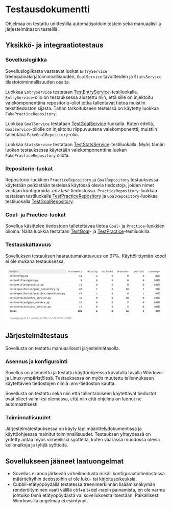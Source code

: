 # Testausdokumentti

Ohjelmaa on testattu unittestilla automatisoiduin testein sekä manuaalisilla järjestelmätason testeillä.

## Yksikkö- ja integraatiotestaus

### Sovelluslogiikka

Sovelluslogiikasta vastaavat luokat `EntryService` treenipäiväkirjatoiminnallisuuden, `GoalService` tavoitteiden ja `StatsService` tilastotoiminnallisuuden osalta.

Luokkaa `EntryService` testataan [TestEntryService](https://github.com/Ronttikasa/treenipaivakirja/blob/master/src/tests/services/entry_service_test.py)-testiluokalla. `EntryService`-olio on testauksessa alustettu niin, että sille on injektoitu valekomponenttina repositorio-oliot jotka tallentavat tietoa muistiin tekstitiedoston sijasta. Tähän tarkoitukseen testeissä on käytetty luokkaa `FakePracticeRepository`.

Luokkaa `GoalService` testataan [TestGoalService](https://github.com/Ronttikasa/treenipaivakirja/blob/master/src/tests/services/goal_service_test.py)-luokalla. Kuten edellä, `GoalService`-oliolle on injektoitu riippuvuutena valekomponentti; muistiin tallentava `FakeGoalRepository`-olio.

Luokkaa `StatsService` testataan [TestStatsService](https://github.com/Ronttikasa/treenipaivakirja/blob/master/src/tests/services/stats_service_test.py)-testiluokalla. Myös tämän luokan testauksessa käytetään valekomponenttina luokan `FakePracticeRepository` oliota.

### Repositorio-luokat

Repositorio-luokkien `PracticeRepository` ja `GoalRepository` testauksessa käytetään pelkästään testeissä käytössä olevia tiedostoja, joiden nimet voidaan konfiguroida *.env.test*-tiedostossa. `PracticeRepository`-luokkaa testataan testiluokalla [TestPracticeRepository](https://github.com/Ronttikasa/treenipaivakirja/blob/master/src/tests/repositories/practice_repository_test.py) ja `GoalRepository`-luokkaa testiluokalla [TestGoalRepository](https://github.com/Ronttikasa/treenipaivakirja/blob/master/src/tests/repositories/goal_repository_test.py).

### Goal- ja Practice-luokat

Sovellus käsittelee tiedostoon talletettavaa tietoa `Goal`- ja `Practice`-luokkien olioina. Näitä luokkia testataan [TestGoal](https://github.com/Ronttikasa/treenipaivakirja/blob/master/src/tests/entities/goal_test.py)- ja [TestPractice](https://github.com/Ronttikasa/treenipaivakirja/blob/master/src/tests/entities/practice_test.py)-testiluokilla.

### Testauskattavuus

Sovelluksen testauksen haarautumakattavuus on 97%. Käyttöliittymän koodi ei ole mukana testauksessa.

![](./kuvat/test_coverage.png)


## Järjestelmätestaus

Sovellusta on testattu manuaalisesti järjestelmätasolla.

### Asennus ja konfigurointi

Sovellus on asennettu ja testattu käyttöohjeessa kuvatulla tavalla Windows- ja Linux-ympäristöissä. Testauksessa on myös muutettu tallennukseen käytettävien tiedostojen nimiä *.env*-tiedoston kautta.

Sovellusta on testattu sekä niin että tallentamiseen käytettävät tiedostot ovat olleet valmiiksi olemassa, että niin että ohjelma on luonut ne automaattisesti.

### Toiminnallisuudet

Järjestelmätestauksessa on käyty läpi määrittelydokumentissa ja käyttöohjeessa mainitut toiminnallisuudet. Testauksen yhteydessä on yritetty antaa myös virheellisiä syötteitä, kuten väärässä muodossa olevia kellonaikoja ja tyhjiä syötteitä.

## Sovellukseen jääneet laatuongelmat

- Sovellus ei anna järkevää virheilmoitusta mikäli konfiguraatiotiedostossa määriteltyihin tiedostoihin ei ole luku- tai kirjoitusoikeuksia.
- Cubbli-etätyöpöydällä testatessa treenimerkinnän lisäämisnäkymän renderöityminen vaati välillä ctrl+alt+del-napin painamista, en ole varma johtuiko tämä etätyöpöydästä vai sovelluksesta itsestään. Paikallisesti Windowsilla ongelmaa ei esiintynyt.
